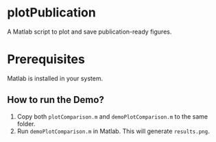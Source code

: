 # plotPublication
A Matlab script to plot and save publication-ready figures.

# Prerequisites
Matlab is installed in your system. 

## How to run the Demo?
1.	Copy both `plotComparison.m` and `demoPlotComparison.m` to the same folder.
2.	Run `demoPlotComparison.m` in Matlab.
This will generate `results.png`. 
